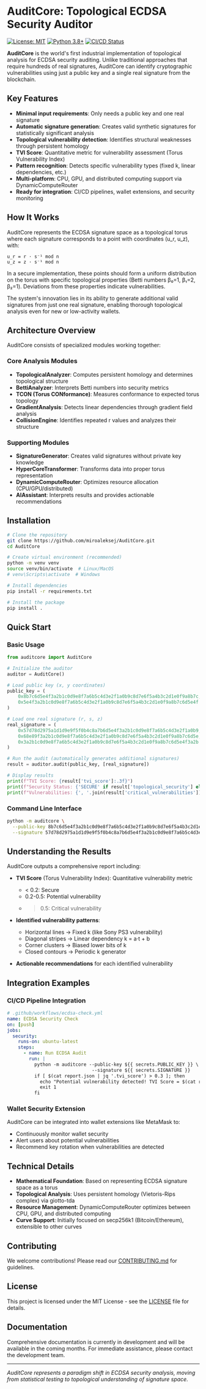 # AuditCore: Topological ECDSA Security Auditor

[![License: MIT](https://img.shields.io/badge/License-MIT-yellow.svg)](https://opensource.org/licenses/MIT)
[![Python 3.8+](https://img.shields.io/badge/Python-3.8%2B-blue.svg)](https://www.python.org/downloads/)
[![CI/CD Status](https://github.com/miroaleksej/AuditCore/workflows/ECDSA%20Security%20Check/badge.svg)](https://github.com/miroaleksej/AuditCore/actions)

**AuditCore** is the world's first industrial implementation of topological analysis for ECDSA security auditing. Unlike traditional approaches that require hundreds of real signatures, AuditCore can identify cryptographic vulnerabilities using just a public key and a single real signature from the blockchain.

## Key Features

- **Minimal input requirements**: Only needs a public key and one real signature
- **Automatic signature generation**: Creates valid synthetic signatures for statistically significant analysis
- **Topological vulnerability detection**: Identifies structural weaknesses through persistent homology
- **TVI Score**: Quantitative metric for vulnerability assessment (Torus Vulnerability Index)
- **Pattern recognition**: Detects specific vulnerability types (fixed k, linear dependencies, etc.)
- **Multi-platform**: CPU, GPU, and distributed computing support via DynamicComputeRouter
- **Ready for integration**: CI/CD pipelines, wallet extensions, and security monitoring

## How It Works

AuditCore represents the ECDSA signature space as a topological torus where each signature corresponds to a point with coordinates (u_r, u_z), with:

```
u_r = r · s⁻¹ mod n
u_z = z · s⁻¹ mod n
```

In a secure implementation, these points should form a uniform distribution on the torus with specific topological properties (Betti numbers β₀=1, β₁=2, β₂=1). Deviations from these properties indicate vulnerabilities.

The system's innovation lies in its ability to generate additional valid signatures from just one real signature, enabling thorough topological analysis even for new or low-activity wallets.

## Architecture Overview

AuditCore consists of specialized modules working together:

### Core Analysis Modules

- **TopologicalAnalyzer**: Computes persistent homology and determines topological structure
- **BettiAnalyzer**: Interprets Betti numbers into security metrics
- **TCON (Torus CONformance)**: Measures conformance to expected torus topology
- **GradientAnalysis**: Detects linear dependencies through gradient field analysis
- **CollisionEngine**: Identifies repeated r values and analyzes their structure

### Supporting Modules

- **SignatureGenerator**: Creates valid signatures without private key knowledge
- **HyperCoreTransformer**: Transforms data into proper torus representation
- **DynamicComputeRouter**: Optimizes resource allocation (CPU/GPU/distributed)
- **AIAssistant**: Interprets results and provides actionable recommendations

## Installation

```bash
# Clone the repository
git clone https://github.com/miroaleksej/AuditCore.git
cd AuditCore

# Create virtual environment (recommended)
python -m venv venv
source venv/bin/activate  # Linux/MacOS
# venv\Scripts\activate  # Windows

# Install dependencies
pip install -r requirements.txt

# Install the package
pip install .
```

## Quick Start

### Basic Usage

```python
from auditcore import AuditCore

# Initialize the auditor
auditor = AuditCore()

# Load public key (x, y coordinates)
public_key = (
    0x8b7c6d5e4f3a2b1c0d9e8f7a6b5c4d3e2f1a0b9c8d7e6f5a4b3c2d1e0f9a8b7c,
    0x5e4f3a2b1c0d9e8f7a6b5c4d3e2f1a0b9c8d7e6f5a4b3c2d1e0f9a8b7c6d5e4f
)

# Load one real signature (r, s, z)
real_signature = (
    0x57d78d2975a1d1d9e9f5f0b4c8a7b6d5e4f3a2b1c0d9e8f7a6b5c4d3e2f1a0b9,
    0x68e89f3a2b1c0d9e8f7a6b5c4d3e2f1a0b9c8d7e6f5a4b3c2d1e0f9a8b7c6d5e,
    0x3a2b1c0d9e8f7a6b5c4d3e2f1a0b9c8d7e6f5a4b3c2d1e0f9a8b7c6d5e4f3a2b
)

# Run the audit (automatically generates additional signatures)
result = auditor.audit(public_key, [real_signature])

# Display results
print(f"TVI Score: {result['tvi_score']:.3f}")
print(f"Security Status: {'SECURE' if result['topological_security'] else 'VULNERABLE'}")
print(f"Vulnerabilities: {', '.join(result['critical_vulnerabilities'])}")
```

### Command Line Interface

```bash
python -m auditcore \
  --public-key 8b7c6d5e4f3a2b1c0d9e8f7a6b5c4d3e2f1a0b9c8d7e6f5a4b3c2d1e0f9a8b7c,5e4f3a2b1c0d9e8f7a6b5c4d3e2f1a0b9c8d7e6f5a4b3c2d1e0f9a8b7c6d5e4f \
  --signature 57d78d2975a1d1d9e9f5f0b4c8a7b6d5e4f3a2b1c0d9e8f7a6b5c4d3e2f1a0b9,68e89f3a2b1c0d9e8f7a6b5c4d3e2f1a0b9c8d7e6f5a4b3c2d1e0f9a8b7c6d5e,3a2b1c0d9e8f7a6b5c4d3e2f1a0b9c8d7e6f5a4b3c2d1e0f9a8b7c6d5e4f3a2b
```

## Understanding the Results

AuditCore outputs a comprehensive report including:

- **TVI Score** (Torus Vulnerability Index): Quantitative vulnerability metric
  - < 0.2: Secure
  - 0.2-0.5: Potential vulnerability
  - > 0.5: Critical vulnerability

- **Identified vulnerability patterns**:
  - Horizontal lines → Fixed k (like Sony PS3 vulnerability)
  - Diagonal stripes → Linear dependency k = a·t + b
  - Corner clusters → Biased lower bits of k
  - Closed contours → Periodic k generator

- **Actionable recommendations** for each identified vulnerability

## Integration Examples

### CI/CD Pipeline Integration

```yaml
# .github/workflows/ecdsa-check.yml
name: ECDSA Security Check
on: [push]
jobs:
  security:
    runs-on: ubuntu-latest
    steps:
      - name: Run ECDSA Audit
        run: |
          python -m auditcore --public-key ${{ secrets.PUBLIC_KEY }} \
                               --signature ${{ secrets.SIGNATURE }}
          if [ $(cat report.json | jq '.tvi_score') > 0.3 ]; then
            echo "Potential vulnerability detected! TVI Score = $(cat report.json | jq '.tvi_score')"
            exit 1
          fi
```

### Wallet Security Extension

AuditCore can be integrated into wallet extensions like MetaMask to:
- Continuously monitor wallet security
- Alert users about potential vulnerabilities
- Recommend key rotation when vulnerabilities are detected

## Technical Details

- **Mathematical Foundation**: Based on representing ECDSA signature space as a torus
- **Topological Analysis**: Uses persistent homology (Vietoris-Rips complex) via giotto-tda
- **Resource Management**: DynamicComputeRouter optimizes between CPU, GPU, and distributed computing
- **Curve Support**: Initially focused on secp256k1 (Bitcoin/Ethereum), extensible to other curves

## Contributing

We welcome contributions! Please read our [CONTRIBUTING.md](https://github.com/miroaleksej/AuditCore/blob/main/Doc/Contributing.md) for guidelines.

## License

This project is licensed under the MIT License - see the [LICENSE](LICENSE) file for details.

## Documentation

Comprehensive documentation is currently in development and will be available in the coming months. For immediate assistance, please contact the development team.

---

*AuditCore represents a paradigm shift in ECDSA security analysis, moving from statistical testing to topological understanding of signature space.*
